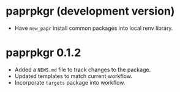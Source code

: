 # paprpkgr (development version)

* Have `new_papr` install common packages into local renv library.

# paprpkgr 0.1.2

* Added a `NEWS.md` file to track changes to the package.
* Updated templates to match current workflow.
* Incorporate `targets` package into workflow.
